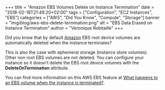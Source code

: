 +++
title = "Amazon EBS Volumes Delete on Instance Termination"
date = "2018-02-18T21:49:20+02:00"
tags = ["Configuration", "EC2 Instances", "EBS"]
categories = ["AWS", "Did You Know", "Compute", "Storage"]
banner = "img/blog/aws-ebs-delete-termination.png"
alt = "EBS Data Erased on Instance Termination"
author = "Veronique Robitaille"
+++

Did you know that by default [Amazon](https://aws.amazon.com/) EBS root device volumes are automatically deleted when the instance terminates?

This is also the case with ephemeral storage (instance store volumes).  Other non root EBS volumes are not deleted.  You can configure your instance so it doesn't delete the EBS root device volumes with the **DeleteOnTermination** attribute.

You can find more information on this AWS EBS feature at [What happens to an EBS volume when the instance is terminated?](http://docs.aws.amazon.com/AWSEC2/latest/UserGuide/terminating-instances.html).
